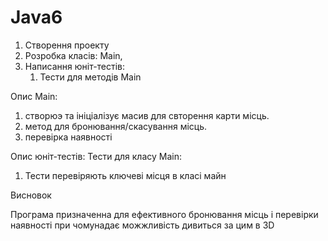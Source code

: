 # Java6
1. Створення проекту
2. Розробка класів: Main,
3. Написання юніт-тестів:
    1. Тести для методів Main

Опис Main:
1. створюэ та ініціалізує масив для свторення карти місць.
2. метод для бронювання/скасування місць.
3. перевірка наявності

Опис юніт-тестів:
Тести для класу Main:
1. Тести перевіряють ключеві місця в класі майн

Висновок

Програма призначенна для ефективного бронювання місць і перевірки наявності при чомунадає можжливість дивиться за цим в 3D
